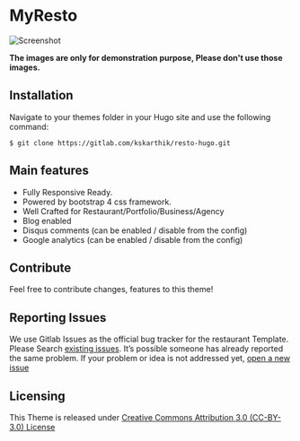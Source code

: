 # MyResto
![Screenshot](https://gitlab.com/kskarthik/resto-hugo/raw/master/images/screenshot.png "Resto Hugo Theme!")


**The images are only for demonstration purpose, Please don't use those images.**

## Installation

Navigate to your themes folder in your Hugo site and use the following command:

```
$ git clone https://gitlab.com/kskarthik/resto-hugo.git

```

## Main features

* Fully Responsive Ready.
* Powered by bootstrap 4 css framework.
* Well Crafted for Restaurant/Portfolio/Business/Agency
* Blog enabled
* Disqus comments (can be enabled / disable from the config)
* Google analytics (can be enabled / disable from the config)

## Contribute 
Feel free to contribute changes, features to this theme!

## Reporting Issues

We use Gitlab Issues as the official bug tracker for the restaurant Template. Please Search [existing issues](https://gitlab.com/kskarthik/resto-hugo/issues). It’s possible someone has already reported the same problem.
If your problem or idea is not addressed yet, [open a new issue](https://gitlab.com/kskarthik/resto-hugo/issues)

## Licensing

This Theme is released under [Creative Commons Attribution 3.0 (CC-BY-3.0) License](https://creativecommons.org/licenses/by/3.0/)
